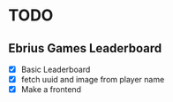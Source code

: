 # TODO

## Ebrius Games Leaderboard

- [x] Basic Leaderboard
- [x] fetch uuid and image from player name
- [x] Make a frontend
